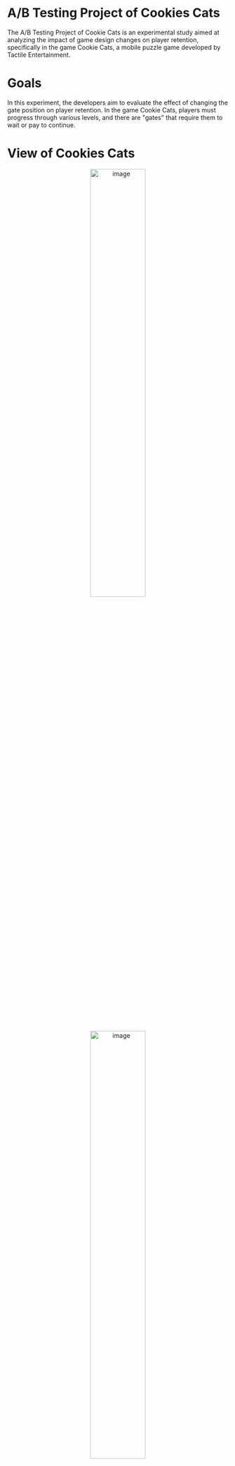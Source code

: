 # A/B Testing Project of Cookies Cats
The A/B Testing Project of Cookie Cats is an experimental study aimed at analyzing the impact of game design changes on player retention, specifically in the game Cookie Cats, a mobile puzzle game developed by Tactile Entertainment.

# Goals
In this experiment, the developers aim to evaluate the effect of changing the gate position on player retention. In the game Cookie Cats, players must progress through various levels, and there are "gates" that require them to wait or pay to continue.

# View of Cookies Cats
<p align="center">
  <img src="https://github.com/user-attachments/assets/74cc6299-5001-4a6d-9f49-7325bf6a8575" alt="image" width="50%">
</p>

<p align="center">
  <img src="https://github.com/user-attachments/assets/4e22b943-6f0d-41d8-8d33-ebb37284019a" alt="image" width="50%">
</p>

<h4> You can see my project on: </h4>
PDF: [PDF of Analysis!](./AB%20Testing%20Project%20of%20Cookies%20Cats.pdf)

Google Colab: [A/B Testing of Cookies Cats!](./AB%20Testing%20Project%20of%20Cookies%20Cats.ipynb)


                                                          THANK YOU

# Follow More
My Linkedln: https://www.linkedin.com/in/ferdypput/
